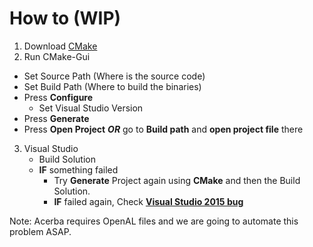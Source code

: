 # How to (WIP)

1. Download [CMake](https://cmake.org/download/)
2. Run CMake-Gui
  - Set Source Path (Where is the source code)
  - Set Build Path (Where to build the binaries)
  - Press **Configure**
     - Set Visual Studio Version 
  - Press **Generate**
  - Press **Open Project** ***OR*** go to **Build path** and **open project file** there
3. Visual Studio
   - Build Solution
   - **IF** something failed 
      - Try **Generate** Project again using **CMake** and then the Build Solution.
      - **IF** failed again, Check [**Visual Studio 2015 bug**](https://github.com/Acerba/Acerba/blob/master/docs/MSB3073_fix_illustration.pdf)

Note: Acerba requires OpenAL files and we are going to automate this problem ASAP.
